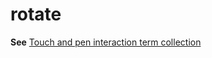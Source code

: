 # rotate

**See** [Touch and pen interaction term collection](/style-guide/a-z-word-list-term-collections/term-collections/touch-pen-interaction-terms)
